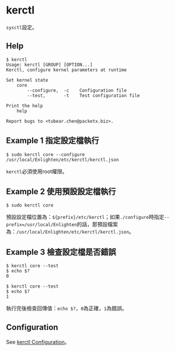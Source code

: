 kerctl
=============

`sysctl`設定。

Help
--------

```
$ kerctl
Usage: kerctl [GROUP] [OPTION...]
Kerctl, configure kernel parameters at runtime

Set kernel state
    core
        --configure,  -c    Configuration file
        --test,       -t    Test configuration file

Print the help
    help

Report bugs to <tubear.chen@packetx.biz>.
```

Example 1 指定設定檔執行
-------------

```
$ sudo kerctl core --configure /usr/local/Enlighten/etc/kerctl/kerctl.json
```

`kerctl`必須使用root權限。

Example 2 使用預設設定檔執行
-------------

```
$ sudo kerctl core
```

預設設定檔位置為：`${prefix}/etc/kerctl`；如果`./configure`時指定`--prefix=/usr/local/Enlighten`的話，那預設檔案為：`/usr/local/Enlighten/etc/kerctl/kerctl.json`。

Example 3 檢查設定檔是否錯誤
-------------

```
$ kerctl core --test
$ echo $?
0

$ kerctl core --test
$ echo $?
1
```

執行完後檢查回傳值：`echo $?`，`0`為正確，`1`為錯誤。

Configuration
-------------

See [kerctl Configuration](../UI/09.kerctl-Configuration.md)。

